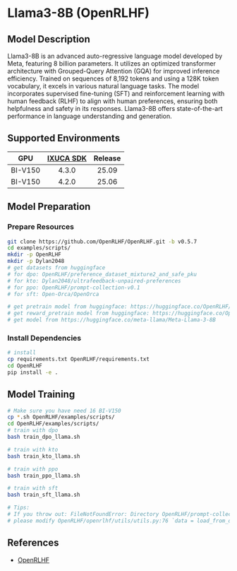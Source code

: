 # Llama3-8B (OpenRLHF)

## Model Description

Llama3-8B is an advanced auto-regressive language model developed by Meta, featuring 8 billion parameters. It utilizes
an optimized transformer architecture with Grouped-Query Attention (GQA) for improved inference efficiency. Trained on
sequences of 8,192 tokens and using a 128K token vocabulary, it excels in various natural language tasks. The model
incorporates supervised fine-tuning (SFT) and reinforcement learning with human feedback (RLHF) to align with human
preferences, ensuring both helpfulness and safety in its responses. Llama3-8B offers state-of-the-art performance in
language understanding and generation.

## Supported Environments

| GPU    | [IXUCA SDK](https://gitee.com/deep-spark/deepspark#%E5%A4%A9%E6%95%B0%E6%99%BA%E7%AE%97%E8%BD%AF%E4%BB%B6%E6%A0%88-ixuca) | Release |
| :----: | :----: | :----: |
| BI-V150 | 4.3.0     |  25.09  |
| BI-V150 | 4.2.0     |  25.06  |

## Model Preparation

### Prepare Resources

```sh
git clone https://github.com/OpenRLHF/OpenRLHF.git -b v0.5.7
cd examples/scripts/
mkdir -p OpenRLHF
mkdir -p Dylan2048
# get datasets from huggingface
# for dpo: OpenRLHF/preference_dataset_mixture2_and_safe_pku
# for kto: Dylan2048/ultrafeedback-unpaired-preferences
# for ppo: OpenRLHF/prompt-collection-v0.1
# for sft: Open-Orca/OpenOrca

# get pretrain model from huggingface: https://huggingface.co/OpenRLHF/Llama-3-8b-sft-mixture
# get reward_pretrain model from huggingface: https://huggingface.co/OpenRLHF/Llama-3-8b-rm-mixture
# get model from https://huggingface.co/meta-llama/Meta-Llama-3-8B
```

### Install Dependencies

```sh
# install
cp requirements.txt OpenRLHF/requirements.txt
cd OpenRLHF
pip install -e .
```

## Model Training

```sh
# Make sure you have need 16 BI-V150
cp *.sh OpenRLHF/examples/scripts/
cd OpenRLHF/examples/scripts/
# train with dpo
bash train_dpo_llama.sh

# train with kto
bash train_kto_llama.sh

# train with ppo
bash train_ppo_llama.sh

# train with sft
bash train_sft_llama.sh

# Tips:
# If you throw out: FileNotFoundError: Directory OpenRLHF/prompt-collection-v0.1 is neither a `Dataset` directory nor a `DatasetDict` directory.
# please modify OpenRLHF/openrlhf/utils/utils.py:76 `data = load_from_disk(dataset)` --> `data = load_dataset(dataset, data_dir=data_dir)`
```

## References

- [OpenRLHF](https://github.com/OpenRLHF/OpenRLHF)

